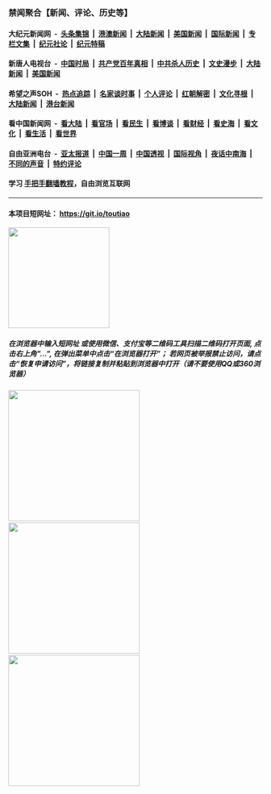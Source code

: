 ### 禁闻聚合【新闻、评论、历史等】

#### 大纪元新闻网 &nbsp;-&nbsp; [头条集锦](indexes/E头条集锦.md?t=03121102) &nbsp;|&nbsp; [港澳新闻](indexes/E港澳新闻.md?t=03121102)  &nbsp;|&nbsp; [大陆新闻](indexes/E大陆新闻.md?t=03121102) &nbsp;|&nbsp; [美国新闻](indexes/E美国新闻.md?t=03121102) &nbsp;|&nbsp; [国际新闻](indexes/E国际新闻.md?t=03121102) &nbsp;|&nbsp; [专栏文集](indexes/E专栏文集.md?t=03121102) &nbsp;|&nbsp; [纪元社论](indexes/E纪元社论.md?t=03121102) &nbsp;|&nbsp; [纪元特稿](indexes/E纪元特稿.md?t=03121102) 

#### 新唐人电视台 &nbsp;-&nbsp; [中国时局](indexes/N中国时局.md?t=03121102) &nbsp;|&nbsp; [共产党百年真相](indexes/N共产党百年真相.md?t=03121102) &nbsp;|&nbsp; [中共杀人历史](indexes/N中共杀人历史.md?t=03121102) &nbsp;|&nbsp; [文史漫步](indexes/N文史漫步.md?t=03121102) &nbsp;|&nbsp; [大陆新闻](indexes/N大陆新闻.md?t=03121102) &nbsp;|&nbsp; [美国新闻](indexes/N美国新闻.md?t=03121102)

#### 希望之声SOH &nbsp;-&nbsp; [热点追踪](indexes/H热点追踪.md?t=03121102) &nbsp;|&nbsp; [名家谈时事](indexes/H名家谈时事.md?t=03121102) &nbsp;|&nbsp; [个人评论](indexes/H个人评论.md?t=03121102)  &nbsp;|&nbsp; [红朝解密](indexes/H红朝解密.md?t=03121102) &nbsp;|&nbsp; [文化寻根](indexes/H文化寻根.md?t=03121102) &nbsp;|&nbsp; [大陆新闻](indexes/H大陆新闻.md?t=03121102) &nbsp;|&nbsp; [港台新闻](indexes/H港台新闻.md?t=03121102)

#### 看中国新闻网 &nbsp;-&nbsp; [看大陆](indexes/S看大陆.md?t=03121102) &nbsp;|&nbsp; [看官场](indexes/S看官场.md?t=03121102) &nbsp;|&nbsp; [看民生](indexes/S看民生.md?t=03121102)  &nbsp;|&nbsp; [看博谈](indexes/S看博谈.md?t=03121102) &nbsp;|&nbsp; [看财经](indexes/S看财经.md?t=03121102) &nbsp;|&nbsp; [看史海](indexes/S看史海.md?t=03121102) &nbsp;|&nbsp; [看文化](indexes/S看文化.md?t=03121102) &nbsp;|&nbsp; [看生活](indexes/S看生活.md?t=03121102) &nbsp;|&nbsp; [看世界](indexes/S看世界.md?t=03121102)

#### 自由亚洲电台 &nbsp;-&nbsp; [亚太报道](indexes/R亚太报道.md?t=03121102) &nbsp;|&nbsp; [中国一周](indexes/R中国一周.md?t=03121102) &nbsp;|&nbsp; [中国透视](indexes/R中国透视.md?t=03121102)  &nbsp;|&nbsp; [国际视角](indexes/R国际视角.md?t=03121102) &nbsp;|&nbsp; [夜话中南海](indexes/R夜话中南海.md?t=03121102) &nbsp;|&nbsp; [不同的声音](indexes/R不同的声音.md?t=03121102) &nbsp;|&nbsp; [特约评论](indexes/R特约评论.md?t=03121102)

#### 学习 [手把手翻墙教程](https://github.com/gfw-breaker/guides/wiki)，自由浏览互联网

----

#### 本项目短网址： https://git.io/toutiao
<img src="https://raw.githubusercontent.com/gfw-breaker/banned-news/master/scripts/img/qr.png" width="200px"/>  

##### 在浏览器中输入短网址 或使用微信、支付宝等二维码工具扫描二维码打开页面, 点击右上角"...", 在弹出菜单中点击“在浏览器打开”； 若网页被举报禁止访问，请点击“恢复申请访问”，将链接复制并粘贴到浏览器中打开（请不要使用QQ或360浏览器）

<img src="https://raw.githubusercontent.com/gfw-breaker/banned-news/master/scripts/img/1.png" width="260px"/> &nbsp; <img src="https://raw.githubusercontent.com/gfw-breaker/banned-news/master/scripts/img/2.png" width="260px"/> &nbsp; <img src="https://raw.githubusercontent.com/gfw-breaker/banned-news/master/scripts/img/3.png" width="260px"/>
